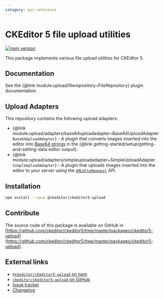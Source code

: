 ```yaml
---
category: api-reference
---
```


# CKEditor&nbsp;5 file upload utilities

[![npm version](https://badge.fury.io/js/%40ckeditor%2Fckeditor5-upload.svg)](https://www.npmjs.com/package/@ckeditor/ckeditor5-upload)

This package implements various file upload utilities for CKEditor&nbsp;5.

## Documentation

See the {@link module:upload/filerepository~FileRepository} plugin documentation.

## Upload Adapters

This repository contains the following upload adapters:

* {@link module:upload/adapters/base64uploadadapter~Base64UploadAdapter `Base64UploadAdapter`} - A plugin that converts images inserted into the editor into [Base64 strings](https://en.wikipedia.org/wiki/Base64) in the {@link getting-started/setup/getting-and-setting-data editor output}.
* {@link module:upload/adapters/simpleuploadadapter~SimpleUploadAdapter `SimpleUploadAdapter`} - A plugin that uploads images inserted into the editor to your server using the [`XMLHttpRequest`](https://developer.mozilla.org/en-US/docs/Web/API/XMLHttpRequest) API.

## Installation

```bash
npm install --save @ckeditor/ckeditor5-upload
```

## Contribute

The source code of this package is available on GitHub in [https://github.com/ckeditor/ckeditor5/tree/master/packages/ckeditor5-upload](https://github.com/ckeditor/ckeditor5/tree/master/packages/ckeditor5-upload).

## External links

* [`@ckeditor/ckeditor5-upload` on npm](https://www.npmjs.com/package/@ckeditor/ckeditor5-upload)
* [`ckeditor/ckeditor5-upload` on GitHub](https://github.com/ckeditor/ckeditor5/tree/master/packages/ckeditor5-upload)
* [Issue tracker](https://github.com/ckeditor/ckeditor5/issues)
* [Changelog](https://github.com/ckeditor/ckeditor5/blob/master/CHANGELOG.md)
